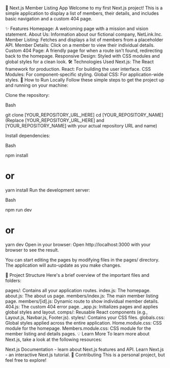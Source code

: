 🚀 Next.js Member Listing App
Welcome to my first Next.js project! This is a simple application to display a list of members, their details, and includes basic navigation and a custom 404 page.

✨ Features
Homepage: A welcoming page with a mission and vision statement.
About Us: Information about our fictional company, NetLink.Inc.
Member Listing: Fetches and displays a list of members from a placeholder API.
Member Details: Click on a member to view their individual details.
Custom 404 Page: A friendly page for when a route isn't found, redirecting back to the homepage.
Responsive Design: Styled with CSS modules and global styles for a clean look.
🛠️ Technologies Used
Next.js: The React framework for production.
React: For building the user interface.
CSS Modules: For component-specific styling.
Global CSS: For application-wide styles.
🚀 How to Run Locally
Follow these simple steps to get the project up and running on your machine:

Clone the repository:

Bash

git clone [YOUR_REPOSITORY_URL_HERE]
cd [YOUR_REPOSITORY_NAME]
(Replace [YOUR_REPOSITORY_URL_HERE] and [YOUR_REPOSITORY_NAME] with your actual repository URL and name)

Install dependencies:

Bash

npm install
# or
yarn install
Run the development server:

Bash

npm run dev
# or
yarn dev
Open in your browser:
Open http://localhost:3000 with your browser to see the result.

You can start editing the pages by modifying files in the pages/ directory. The application will auto-update as you make changes.

📂 Project Structure
Here's a brief overview of the important files and folders:

pages/: Contains all your application routes.
index.js: The homepage.
about.js: The about us page.
members/index.js: The main member listing page.
members/[id].js: Dynamic route to show individual member details.
404.js: The custom 404 error page.
_app.js: Initializes pages and applies global styles and layout.
comps/: Reusable React components (e.g., Layout.js, Navbar.js, Footer.js).
styles/: Contains your CSS files.
globals.css: Global styles applied across the entire application.
Home.module.css: CSS module for the homepage.
Members.module.css: CSS module for the member listing and details pages.
💡 Learn More
To learn more about Next.js, take a look at the following resources:

Next.js Documentation - learn about Next.js features and API.
Learn Next.js - an interactive Next.js tutorial.
🤝 Contributing
This is a personal project, but feel free to explore!
